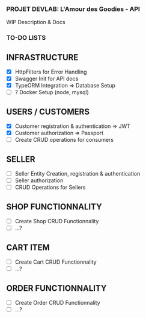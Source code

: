 ### **PROJET DEVLAB: L'Amour des Goodies - API**

WIP Description & Docs

### TO-DO LISTS

## INFRASTRUCTURE

- [x] HttpFilters for Error Handling
- [x] Swagger Init for API docs
- [x] TypeORM Integration => Database Setup
- [ ] ? Docker Setup (node, mysql)

## USERS / CUSTOMERS

- [x] Customer registration & authentication => JWT
- [x] Customer authorization => Passport
- [ ] Create CRUD operations for consumers

## SELLER

- [ ] Seller Entity Creation, registration & authentication
- [ ] Seller authorization
- [ ] CRUD Operations for Sellers

## SHOP FUNCTIONNALITY

- [ ] Create Shop CRUD Functionnality
- [ ] ...?

## CART ITEM

- [ ] Create Cart CRUD Functionnality
- [ ] ...?

## ORDER FUNCTIONNALITY

- [ ] Create Order CRUD Functionnality
- [ ] ...?
